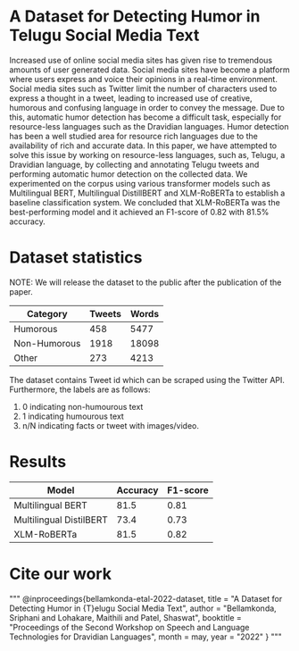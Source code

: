 # A Dataset for Detecting Humor in Telugu Social Media Text
Increased use of online social media sites has given rise to tremendous amounts of user generated data. Social media sites have become a platform where users express and voice their opinions in a real-time environment. Social media sites such as Twitter limit the number of characters used to express a thought in a tweet, leading to increased use of creative, humorous and confusing language in order to convey the message. Due to this, automatic humor detection has become a difficult task, especially for resource-less languages such as the Dravidian languages. Humor detection has been a well studied area for resource rich languages due to the availability of rich and accurate data. In this paper, we have attempted to solve this issue by working on resource-less languages, such as, Telugu, a Dravidian language, by collecting and annotating Telugu tweets and performing automatic humor detection on the collected data. We experimented on the corpus using various transformer models such as Multilingual BERT, Multilingual DistillBERT and XLM-RoBERTa to establish a baseline classification system. We concluded that XLM-RoBERTa was the best-performing model and it achieved an F1-score of 0.82 with 81.5\% accuracy. 

# Dataset statistics
NOTE: We will release the dataset to the public after the publication of the paper. 


| Category  | Tweets | Words |
| ------------- | ------------- | ------------- |
| Humorous  | 458 | 5477  |
| Non-Humorous  | 1918 | 18098  |
| Other | 273 | 4213 |

The dataset contains Tweet id which can be scraped using the Twitter API. Furthermore, the labels are as follows: 
1. 0 indicating non-humourous text
2. 1 indicating humourous text
3. n/N indicating facts or tweet with images/video.

# Results

| Model  | Accuracy | F1-score |
| ------------- | ------------- | ------------- |
| Multilingual BERT | 81.5 | 0.81 |
| Multilingual DistilBERT | 73.4 | 0.73 |
| XLM-RoBERTa | 81.5 | 0.82 |

# Cite our work
"""
@inproceedings{bellamkonda-etal-2022-dataset,
    title = "A Dataset for Detecting Humor in {T}elugu Social Media Text",
    author = "Bellamkonda, Sriphani  and
      Lohakare, Maithili  and
      Patel, Shaswat",
    booktitle = "Proceedings of the Second Workshop on Speech and Language Technologies for Dravidian Languages",
    month = may,
    year = "2022"
}
"""
